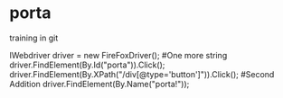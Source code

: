 # porta
training in git

IWebdriver driver = new FireFoxDriver();
#One more string
driver.FindElement(By.Id("porta")).Click();
driver.FindElement(By.XPath("/div[@type='button']")).Click();
#Second Addition
driver.FindElement(By.Name("porta!"));
